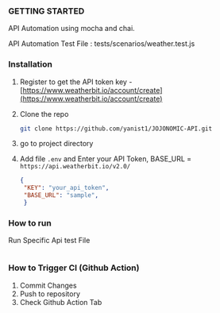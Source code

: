 ### GETTING STARTED
API Automation using mocha and chai.

API Automation Test File : tests/scenarios/weather.test.js

### Installation
1. Register to get the API token key -  [https://www.weatherbit.io/account/create](https://www.weatherbit.io/account/create)
2. Clone the repo
   ```sh
   git clone https://github.com/yanist1/JOJONOMIC-API.git
   ```
3. go to project directory

4. Add file `.env` and Enter your API Token, BASE_URL = `https://api.weatherbit.io/v2.0/`
   ```json
   {
    "KEY": "your_api_token",
    "BASE_URL": "sample",
    }
   ```

### How to run
Run Specific Api test File

  ```npm run test-mocha
  ```


### How to Trigger CI (Github Action)
1. Commit Changes
2. Push to repository
3. Check Github Action Tab
